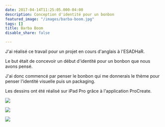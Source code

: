 ```yaml
---
date: 2017-04-14T11:25:05.000-04:00
description: Conception d'identité pour un bonbon
featured_image: "/images/barba-boom.jpg"
tags: []
title: Barba Boom
disable_share: false

---
```

J'ai réalisé ce travail pour un projet en cours d'anglais à l'ESADHaR.

Le but était de concevoir un début d'identité pour un bonbon que nous avons pensé.

J'ai donc commencé par penser le bonbon qui me donnerais le thème pour penser l'identité visuelle puis un packaging.

Les dessins ont été réalisé sur iPad Pro grâce à l'application ProCreate.

![](/images/barba-boom.jpg)

![](/images/bonbon-emballe.jpg)

![](/images/bonbon-barba-boom.jpg)